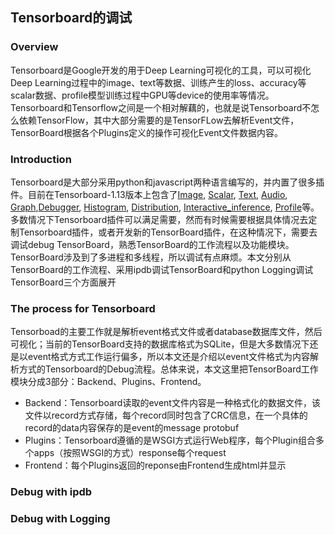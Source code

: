 ## Tensorboard的调试
### Overview
Tensorboard是Google开发的用于Deep Learning可视化的工具，可以可视化Deep Learning过程中的image、text等数据、训练产生的loss、accuracy等scalar数据、profile模型训练过程中GPU等device的使用率等情况。Tensorboard和Tensorflow之间是一个相对解藕的，也就是说Tensorboard不怎么依赖TensorFlow，其中大部分需要的是TensorFLow去解析Event文件，TensorBoard根据各个Plugins定义的操作可视化Event文件数据内容。
### Introduction 
Tensorboard是大部分采用python和javascript两种语言编写的，并内置了很多插件。目前在Tensorboard-1.13版本上包含了[Image](https://github.com/tensorflow/tensorboard/tree/master/tensorboard/plugins/image), [Scalar](https://github.com/tensorflow/tensorboard/tree/master/tensorboard/plugins/scalar), [Text](https://github.com/tensorflow/tensorboard/tree/master/tensorboard/plugins/text), [Audio](https://github.com/tensorflow/tensorboard/tree/master/tensorboard/plugins/audio), [Graph](https://github.com/tensorflow/tensorboard/tree/master/tensorboard/plugins/graph),[Debugger](https://github.com/tensorflow/tensorboard/tree/master/tensorboard/plugins/debugger), [Histogram](https://github.com/tensorflow/tensorboard/tree/master/tensorboard/plugins/histogram), [Distribution](https://github.com/tensorflow/tensorboard/tree/master/tensorboard/plugins/histogram), [Interactive_inference](https://github.com/tensorflow/tensorboard/tree/master/tensorboard/plugins/interactive_inference), [Profile](https://github.com/tensorflow/tensorboard/tree/master/tensorboard/plugins/profile)等。多数情况下Tensorboard插件可以满足需要，然而有时候需要根据具体情况去定制Tensorboard插件，或者开发新的TensorBoard插件，在这种情况下，需要去调试debug TensorBoard，熟悉TensorBoard的工作流程以及功能模块。TensorBoard涉及到了多进程和多线程，所以调试有点麻烦。本文分别从TensorBoard的工作流程、采用ipdb调试TensorBoard和python Logging调试TensorBoard三个方面展开
### The process for Tensorboard 
Tensorboad的主要工作就是解析event格式文件或者database数据库文件，然后可视化；当前的TensorBoard支持的数据库格式为SQLite，但是大多数情况下还是以event格式方式工作运行偏多，所以本文还是介绍以event文件格式为内容解析方式的Tensorboard的Debug流程。总体来说，本文这里把TensorBoard工作模块分成3部分：Backend、Plugins、Frontend。

* Backend：Tensorboard读取的event文件内容是一种格式化的数据文件，该文件以record方式存储，每个record同时包含了CRC信息，在一个具体的record的data内容保存的是event的message protobuf
* Plugins：Tensorboard遵循的是WSGI方式运行Web程序，每个Plugin组合多个apps（按照WSGI的方式）response每个request
* Frontend：每个Plugins返回的reponse由Frontend生成html并显示
### Debug with ipdb
### Debug with Logging 
